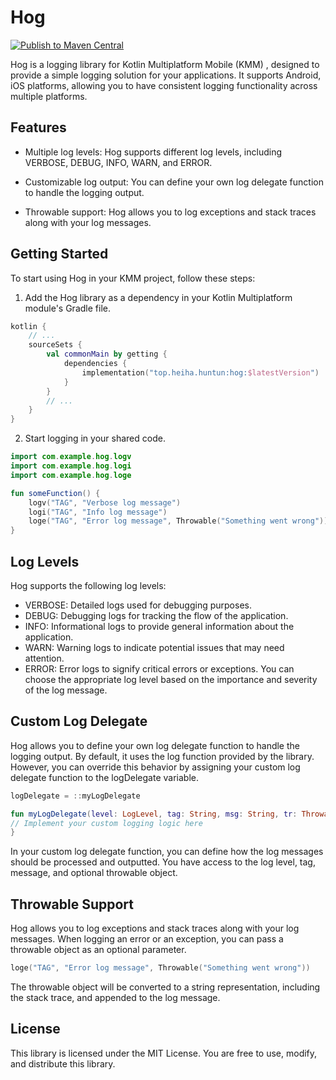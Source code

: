 # Hog

[![Publish to Maven Central](https://github.com/K-Huntun/Hog/actions/workflows/publish.yml/badge.svg?event=release)](https://github.com/K-Huntun/Hog/actions/workflows/publish.yml)

Hog is a logging library for Kotlin Multiplatform Mobile (KMM) , designed to provide a simple logging solution for your applications. It supports Android, iOS platforms, allowing you to have consistent logging functionality across multiple platforms.

## Features
- Multiple log levels: Hog supports different log levels, including VERBOSE, DEBUG, INFO, WARN, and ERROR.

- Customizable log output: You can define your own log delegate function to handle the logging output.

- Throwable support: Hog allows you to log exceptions and stack traces along with your log messages.

## Getting Started

To start using Hog in your KMM project, follow these steps:

1. Add the Hog library as a dependency in your Kotlin Multiplatform module's Gradle file.
```kotlin
kotlin {
    // ...
    sourceSets {
        val commonMain by getting {
            dependencies {
                implementation("top.heiha.huntun:hog:$latestVersion")
            }
        }
        // ...
    }
}
```
2. Start logging in your shared code.
```kotlin
import com.example.hog.logv
import com.example.hog.logi
import com.example.hog.loge

fun someFunction() {
    logv("TAG", "Verbose log message")
    logi("TAG", "Info log message")
    loge("TAG", "Error log message", Throwable("Something went wrong"))
}
```

## Log Levels
Hog supports the following log levels:
- VERBOSE: Detailed logs used for debugging purposes.
- DEBUG: Debugging logs for tracking the flow of the application.
- INFO: Informational logs to provide general information about the application.
- WARN: Warning logs to indicate potential issues that may need attention.
- ERROR: Error logs to signify critical errors or exceptions.
You can choose the appropriate log level based on the importance and severity of the log message.

## Custom Log Delegate
Hog allows you to define your own log delegate function to handle the logging output. By default, it uses the log function provided by the library. However, you can override this behavior by assigning your custom log delegate function to the logDelegate variable.

```kotlin
logDelegate = ::myLogDelegate

fun myLogDelegate(level: LogLevel, tag: String, msg: String, tr: Throwable?) {
// Implement your custom logging logic here
}
```
In your custom log delegate function, you can define how the log messages should be processed and outputted. You have access to the log level, tag, message, and optional throwable object.

## Throwable Support
Hog allows you to log exceptions and stack traces along with your log messages. When logging an error or an exception, you can pass a throwable object as an optional parameter.

```kotlin
loge("TAG", "Error log message", Throwable("Something went wrong"))
```
The throwable object will be converted to a string representation, including the stack trace, and appended to the log message.

## License
This library is licensed under the MIT License. You are free to use, modify, and distribute this library.